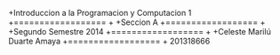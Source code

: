 +Introduccion a la Programacion y Computacion 1
+==================
+
+Seccion A
+==================
+
+Segundo Semestre 2014
+==================
+
+Celeste Marilú Duarte Amaya
+==================
+
201318666
